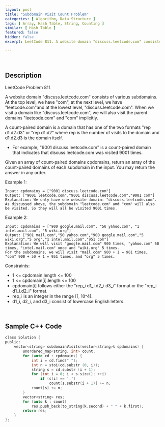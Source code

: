 ```yaml
---
layout: post
title: "Subdomain Visit Count Problem"
categories: [ Algorithm, Data Structure ]
tags: [ Array, Hash Table, String, Counting ]
similar: [ Hash Table ]
featured: false
hidden: false
excerpt: LeetCode 811. A website domain "discuss.leetcode.com" consists of various subdomains. At the top level, we have "com", at the next level, we have "leetcode.com"and at the lowest level, "discuss.leetcode.com". When we visit a domain like "discuss.leetcode.com", we will also visit the parent domains "leetcode.com" and "com" implicitly.

---
```


<br />

## Description

LeetCode Problem 811.

A website domain "discuss.leetcode.com" consists of various subdomains. At the top level, we have "com", at the next level, we have "leetcode.com"and at the lowest level, "discuss.leetcode.com". When we visit a domain like "discuss.leetcode.com", we will also visit the parent domains "leetcode.com" and "com" implicitly.

A count-paired domain is a domain that has one of the two formats "rep d1.d2.d3" or "rep d1.d2" where rep is the number of visits to the domain and d1.d2.d3 is the domain itself.
* For example, "9001 discuss.leetcode.com" is a count-paired domain that indicates that discuss.leetcode.com was visited 9001 times.

Given an array of count-paired domains cpdomains, return an array of the count-paired domains of each subdomain in the input. You may return the answer in any order.

Example 1:
```
Input: cpdomains = ["9001 discuss.leetcode.com"]
Output: ["9001 leetcode.com","9001 discuss.leetcode.com","9001 com"]
Explanation: We only have one website domain: "discuss.leetcode.com".
As discussed above, the subdomain "leetcode.com" and "com" will also be visited. So they will all be visited 9001 times.
```

Example 2:
```
Input: cpdomains = ["900 google.mail.com", "50 yahoo.com", "1 intel.mail.com", "5 wiki.org"]
Output: ["901 mail.com","50 yahoo.com","900 google.mail.com","5 wiki.org","5 org","1 intel.mail.com","951 com"]
Explanation: We will visit "google.mail.com" 900 times, "yahoo.com" 50 times, "intel.mail.com" once and "wiki.org" 5 times.
For the subdomains, we will visit "mail.com" 900 + 1 = 901 times, "com" 900 + 50 + 1 = 951 times, and "org" 5 times.
```

Constraints:
* 1 <= cpdomain.length <= 100
* 1 <= cpdomain[i].length <= 100
* cpdomain[i] follows either the "rep_i d1_i.d2_i.d3_i" format or the "rep_i d1_i.d2_i" format.
* rep_i is an integer in the range [1, 10^4].
* d1_i, d2_i, and d3_i consist of lowercase English letters.

<br />

## Sample C++ Code


```c
class Solution {
public:
    vector<string> subdomainVisits(vector<string>& cpdomains) {
        unordered_map<string, int> count;
        for (auto cd : cpdomains) {
            int i = cd.find(" ");
            int n = stoi(cd.substr (0, i));
            string s = cd.substr (i + 1);
            for (int i = 0; i < s.size(); ++i)
                if (s[i] == '.')
                    count[s.substr(i + 1)] += n;
            count[s] += n;
        }
        vector<string> res;
        for (auto k : count)
            res.push_back(to_string(k.second) + " " + k.first);
        return res;
    }
};
```


